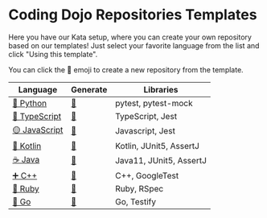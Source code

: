 # Coding Dojo Repositories Templates

Here you have our Kata setup, where you can create your own repository based on our templates! Just select your favorite language from the list and click "Using this template".

You can click the 🚀 emoji to create a new repository from the template.

| Language | Generate | Libraries |
| --- | --- | --- |
| [🐍 Python](https://github.com/lean-mind/python-boilerplate) | [🚀](https://github.com/lean-mind/python-boilerplate/generate) | pytest, pytest-mock |
| [🔵 TypeScript](https://github.com/lean-mind/typescript-boilerplate) | [🚀](https://github.com/lean-mind/typescript-boilerplate/generate) | TypeScript, Jest |
| [🟡 JavaScript](https://github.com/lean-mind/javascript-katas-template) | [🚀](https://github.com/lean-mind/javascript-katas-template/generate) | Javascript, Jest |
| [🧩 Kotlin](https://github.com/lean-mind/kotlin-katas-template) | [🚀](https://github.com/lean-mind/kotlin-katas-template/generate) | Kotlin, JUnit5, AssertJ |
| [☕ Java](https://github.com/lean-mind/java-katas-template) | [🚀](https://github.com/lean-mind/java-katas-template/generate) | Java11, JUnit5, AssertJ |
| [➕ C++](https://github.com/lean-mind/cpp-katas-template) | [🚀](https://github.com/lean-mind/cpp-katas-template/generate) | C++, GoogleTest |
| [💎 Ruby](https://github.com/lean-mind/ruby-katas-template) | [🚀](https://github.com/lean-mind/ruby-katas-template/generate) | Ruby, RSpec |
| [🐹 Go](https://github.com/lean-mind/go-katas-template) | [🚀](https://github.com/lean-mind/go-katas-template/generate) | Go, Testify |
